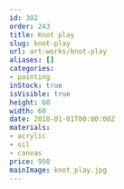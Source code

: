 ```yaml
---
id: 302
order: 243
title: Knot play
slug: knot-play
url: art-works/knot-play
aliases: []
categories:
- painting
inStock: true
isVisible: true
height: 60
width: 60
date: 2018-01-01T00:00:00Z
materials:
- acrylic
- oil
- canvas
price: 950
mainImage: knot_play.jpg
---
```


